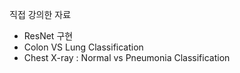 직접 강의한 자료

- ResNet 구현
- Colon VS Lung Classification
- Chest X-ray : Normal vs Pneumonia Classification
